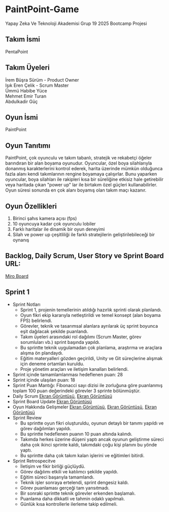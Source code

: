 # PaintPoint-Game
Yapay Zeka Ve Teknoloji Akademisi Grup 19 2025 Bootcamp Projesi
## Takım İsmi
PentaPoint
## Takım Üyeleri
İrem Büşra Sürüm - Product Owner  
Işık Eren Çelik - Scrum Master  
Ümmü Habibe Yüce   
Mehmet Emir Turan   
Abdulkadir Güç  
## Oyun İsmi
PaintPoint
## Oyun Tanıtımı
PaintPoint, çok oyunculu ve takım tabanlı, stratejik ve rekabetçi öğeler barındıran bir alan boyama oyunudur. Oyuncular, özel boya silahlarıyla donanmış karakterlerini kontrol ederek, harita üzerinde mümkün olduğunca fazla alanı kendi takımlarının rengine boyamaya çalışırlar. Bunu yaparken oyuncular, boya silahları ile rakipleri kısa bir süreliğine etkisiz hale getirebilir veya haritada çıkan "power up" lar ile birtakım özel güçleri kullanabilirler. Oyun süresi sonunda en çok alanı boyamış olan takım maçı kazanır.  
## Oyun Özellikleri
1. Birinci şahıs kamera açısı (fps)
2. 10 oyuncuya kadar çok oyunculu lobiler
3. Farklı haritalar ile dinamik bir oyun deneyimi
4. Silah ve power up çeşitliliği ile farklı stratejilerin geliştirilebileceği bir oynanış
## Backlog, Daily Scrum, User Story ve Sprint Board URL:  
[Miro Board](https://miro.com/app/board/uXjVIluS4aA=/)
## Sprint 1
* Sprint Notları
  * Sprint 1, projenin temellerinin atıldığı hazırlık sprinti olarak planlandı.
  * Oyun fikri ekip kararıyla netleştirildi ve temel konsept (alan boyama FPS) belirlendi.
  * Görevler, teknik ve tasarımsal alanlara ayrılarak üç sprint boyunca eşit dağılacak şekilde puanlandı.
  * Takım üyeleri arasındaki rol dağılımı (Scrum Master, görev sorumluları vb.) sprint başında yapıldı.
  * Bu sprintte teknik uygulamadan çok planlama, araştırma ve araçlara alışma ön plandaydı.
  * Eğitim materyalleri gözden geçirildi, Unity ve Git süreçlerine alışmak için deneme ortamları kuruldu.
  * Proje yönetim araçları ve iletişim kanalları belirlendi.
* Sprint içinde tamamlamlanması hedeflenen puan: 28
* Sprint içinde ulaşılan puan: 18
* Sprint Puan Mantığı: Fibonacci sayı dizisi ile zorluğuna göre puanlanmış toplam 100 puan değerindeki görevler 3 sprinte bölünmüştür.
* Daily Scrum [Ekran Görüntüsü](https://github.com/BootcampGrup19/PaintPoint-Game/blob/main/Assets/Images/ScrumImages/DailyScrum%20(2).png), [Ekran Görüntüsü](https://github.com/BootcampGrup19/PaintPoint-Game/blob/main/Assets/Images/ScrumImages/DailyScrum%20(1).png)
* Sprint Board Update [Ekran Görüntüsü](https://github.com/BootcampGrup19/PaintPoint-Game/blob/main/Assets/Images/ScrumImages/SprintBoard.png) 
* Oyun Hakkında Gelişmeler [Ekran Görüntüsü](https://github.com/BootcampGrup19/PaintPoint-Game/blob/main/Assets/Images/ScrumImages/GameProgress.png), [Ekran Görüntüsü](https://github.com/BootcampGrup19/PaintPoint-Game/blob/main/Assets/Images/ScrumImages/GameProgress%20(2).png), [Ekran Görüntüsü](https://github.com/BootcampGrup19/PaintPoint-Game/blob/main/Assets/Images/ScrumImages/GameProgress%20(3).png)
* Sprint Review
  * Bu sprintte oyun fikri oluşturuldu, oyunun detaylı bir tanımı yapıldı ve görev dağılımları yapıldı.
  * Bu sprintte hedeflenen puanın 10 puan altında kalındı.
  * Takımda herkes üzerine düşeni yaptı ancak oyunun geliştirme süreci daha çok ikinci sprinte kaldı, takımdaki çoğu kişi planını bu yönde yaptı.
  * Bu sprintte daha çok takım kalan işlerini ve eğitimleri bitirdi.
* Sprint Retrospecitve
  * İletişim ve fikir birliği güçlüydü.
  * Görev dağılımı etkili ve katılımcı şekilde yapıldı.
  * Eğitim süreci başarıyla tamamlandı.
  * Teknik işler sonraya ertelendi, sprint dengesiz kaldı.
  * Görev puanlaması gerçeği tam yansıtmadı.
  * Bir sonraki sprintte teknik görevler erkenden başlamalı.
  * Puanlama daha dikkatli ve tahmin odaklı yapılmalı.
  * Günlük kısa kontrollerle ilerleme takip edilmeli.
